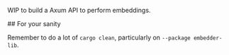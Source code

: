 WIP to build a Axum API to perform embeddings.

## For your sanity

Remember to do a lot of `cargo clean`, particularly on `--package embedder-lib`.
